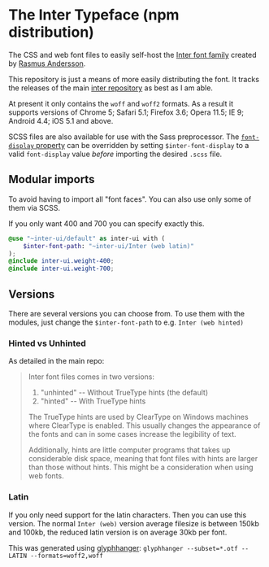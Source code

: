 # The Inter Typeface (npm distribution)

The CSS and web font files to easily self-host the [Inter font family](https://rsms.me/inter/) created by [Rasmus Andersson](https://rsms.me).

This repository is just a means of more easily distributing the font. It tracks the  releases of the main [inter repository](https://github.com/rsms/inter) as best as I am able.

At present it only contains the `woff` and `woff2` formats. As a result it supports versions of Chrome 5; Safari 5.1; Firefox 3.6; Opera 11.5; IE 9; Android 4.4; iOS 5.1 and above.

SCSS files are also available for use with the Sass preprocessor. The [`font-display` property](https://developer.mozilla.org/en-US/docs/Web/CSS/@font-face/font-display) can be overridden by setting `$inter-font-display` to a valid `font-display` value *before* importing the desired `.scss` file.

## Modular imports

To avoid having to import all "font faces". You can also use only some of them via SCSS.

If you only want 400 and 700 you can specify exactly this.
```scss
@use "~inter-ui/default" as inter-ui with (
	$inter-font-path: "~inter-ui/Inter (web latin)"
);
@include inter-ui.weight-400;
@include inter-ui.weight-700;
```

## Versions

There are several versions you can choose from.
To use them with the modules, just change the `$inter-font-path` to e.g. `Inter (web hinted)`

### Hinted vs Unhinted

As detailed in the main repo:

> Inter font files comes in two versions:
>
> 1. "unhinted" -- Without TrueType hints (the default)
> 2. "hinted" -- With TrueType hints
>
> The TrueType hints are used by ClearType on Windows machines where ClearType
is enabled. This usually changes the appearance of the fonts and can in some
cases increase the legibility of text.
>
> Additionally, hints are little computer programs that takes up considerable
disk space, meaning that font files with hints are larger than those without
hints. This might be a consideration when using web fonts.

### Latin

If you only need support for the latin characters. Then you can use this version.
The normal `Inter (web)` version average filesize is between 150kb and 100kb,
the reduced latin version is on average 30kb per font.

This was generated using [glyphhanger](https://github.com/filamentgroup/glyphhanger):
`glyphhanger --subset=*.otf --LATIN --formats=woff2,woff`
